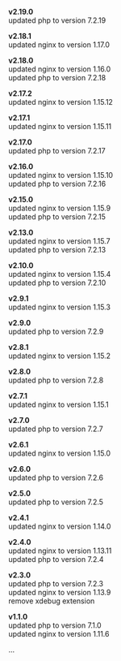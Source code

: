 **v2.19.0**    
updated php to version 7.2.19   

**v2.18.1**    
updated nginx to version 1.17.0   

**v2.18.0**    
updated nginx to version 1.16.0   
updated php to version 7.2.18   

**v2.17.2**    
updated nginx to version 1.15.12   

**v2.17.1**    
updated nginx to version 1.15.11   

**v2.17.0**    
updated php to version 7.2.17  

**v2.16.0**   
updated nginx to version 1.15.10      
updated php to version 7.2.16  

**v2.15.0**   
updated nginx to version 1.15.9   
updated php to version 7.2.15   

**v2.13.0**   
updated nginx to version 1.15.7   
updated php to version 7.2.13   

**v2.10.0**   
updated nginx to version 1.15.4   
updated php to version 7.2.10   

**v2.9.1**   
updated nginx to version 1.15.3   

**v2.9.0**   
updated php to version 7.2.9 

**v2.8.1**   
updated nginx to version 1.15.2

**v2.8.0**   
updated php to version 7.2.8 

**v2.7.1**   
updated nginx to version 1.15.1 

**v2.7.0**   
updated php to version 7.2.7  

**v2.6.1**   
updated nginx to version 1.15.0 

**v2.6.0**   
updated php to version 7.2.6    

**v2.5.0**   
updated php to version 7.2.5   
   
**v2.4.1**   
updated nginx to version 1.14.0 

**v2.4.0**   
updated nginx to version 1.13.11    
updated php to version 7.2.4    

**v2.3.0**  
updated php to version 7.2.3   
updated nginx to version 1.13.9    
remove xdebug extension    

**v1.1.0**  
updated php to version 7.1.0   
updated nginx to version 1.11.6   
   
...

